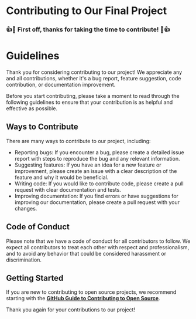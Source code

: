 # Contributing to Our Final Project
### 👍🎉 First off, thanks for taking the time to contribute! 🎉👍

# **Guidelines**

Thank you for considering contributing to our project! We appreciate any and all contributions, whether it's a bug report, feature suggestion, code contribution, or documentation improvement.

Before you start contributing, please take a moment to read through the following guidelines to ensure that your contribution is as helpful and effective as possible.

## **Ways to Contribute**

There are many ways to contribute to our project, including:

- Reporting bugs: If you encounter a bug, please create a detailed issue report with steps to reproduce the bug and any relevant information.
- Suggesting features: If you have an idea for a new feature or improvement, please create an issue with a clear description of the feature and why it would be beneficial.
- Writing code: If you would like to contribute code, please create a pull request with clear documentation and tests.
- Improving documentation: If you find errors or have suggestions for improving our documentation, please create a pull request with your changes.

## **Code of Conduct**

Please note that we have a code of conduct for all contributors to follow. We expect all contributors to treat each other with respect and professionalism, and to avoid any behavior that could be considered harassment or discrimination.

## **Getting Started**

If you are new to contributing to open source projects, we recommend starting with the **[GitHub Guide to Contributing to Open Source](https://opensource.guide/how-to-contribute/)**.

Thank you again for your contributions to our project!
